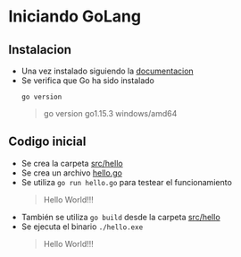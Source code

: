 # Iniciando GoLang
## Instalacion
* Una vez instalado siguiendo la [documentacion](https://golang.org/doc/install)
* Se verifica que Go ha sido instalado
  ```
  go version
  ```
  > go version go1.15.3 windows/amd64

## Codigo inicial
* Se crea la carpeta [src/hello](../src/hello)
* Se crea un archivo [hello.go](../src/hello.hello.go)
* Se utiliza `go run hello.go` para testear el funcionamiento
  > Hello World!!!
* También se utiliza `go build` desde la carpeta [src/hello](../src/hello)
* Se ejecuta el binario `./hello.exe`
  > Hello World!!!